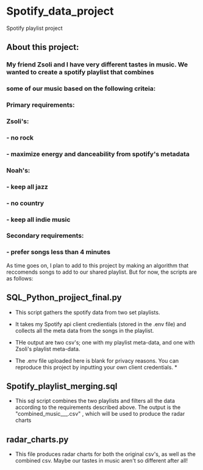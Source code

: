 # Spotify_data_project
 Spotify playlist project

## About this project:

### My friend Zsoli and I have very different tastes in music. We wanted to create a spotify playlist that combines
### some of our music based on the following criteia:

### Primary requirements:
### Zsoli's:
### - no rock
### - maximize energy and danceability from spotify's metadata

### Noah's: 
### - keep all jazz
### - no country
### - keep all indie music

### Secondary requirements:
### - prefer songs less than 4 minutes

As time goes on, I plan to add to this project by making an algorithm that reccomends songs to add to our shared playlist. But for now, the scripts are as follows:

## SQL_Python_projject_final.py
- This script gathers the spotify data from two set playlists.
- It takes my Spotify api client credientials (stored in the .env file) and collects all the meta data from the songs in the playlist.
- THe output are two csv's; one with my playlist meta-data, and one with Zsoli's playlist meta-data.

- The .env file uploaded here is blank for privacy reasons. You can reproduce this project by inputting your own client credentials. *


## Spotify_playlist_merging.sql
- This sql script combines the two playlists and filters all the data according to the requirements described above. The output is the 
"combined_music___.csv" , which will be used to produce the radar charts

## radar_charts.py
- This file produces radar charts for both the original csv's, as well as the combined csv. Maybe our tastes in music aren't so different after all!






